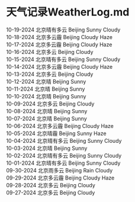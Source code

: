 # 天气记录WeatherLog.md  

10-19-2024 北京晴有多云 Beijing Sunny Cloudy  
10-18-2024 北京多云霾 Beijing Cloudy Haze  
10-17-2024 北京多云霾 Beijing Cloudy Haze  
10-16-2024 北京多云 Beijing Cloudy  
10-15-2024 北京晴有多云 Beijing Sunny Cloudy  
10-14-2024 北京多云霾 Beijing Cloudy Haze  
10-13-2024 北京多云 Beijing Cloudy  
10-12-2024 北京晴 Beijing Sunny  
10-11-2024 北京晴 Beijing Sunny  
10-10-2024 北京晴 Beijing Sunny  
10-09-2024 北京多云 Beijing Cloudy  
10-08-2024 北京晴 Beijing Sunny  
10-07-2024 北京晴 Beijing Sunny  
10-06-2024 北京多云霾 Beijing Cloudy Haze  
10-05-2024 北京晴霾 Beijing Sunny Haze  
10-04-2024 北京晴有多云 Beijing Sunny Cloudy  
10-03-2024 北京晴 Beijing Sunny  
10-02-2024 北京晴有多云 Beijing Sunny Cloudy  
10-01-2024 北京晴有多云 Beijing Sunny Cloudy  
09-30-2024 北京雨多云 Beijing Rain Cloudy  
09-29-2024 北京多云霾 Beijing Cloudy Haze  
09-28-2024 北京多云 Beijing Cloudy  
09-27-2024 北京多云 Beijing Cloudy  
